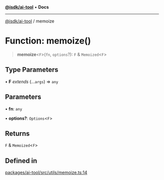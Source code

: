 [**@isdk/ai-tool**](../README.md) • **Docs**

***

[@isdk/ai-tool](../globals.md) / memoize

# Function: memoize()

> **memoize**\<`F`\>(`fn`, `options`?): `F` & `Memoized`\<`F`\>

## Type Parameters

• **F** *extends* (...`args`) => `any`

## Parameters

• **fn**: `any`

• **options?**: `Options`\<`F`\>

## Returns

`F` & `Memoized`\<`F`\>

## Defined in

[packages/ai-tool/src/utils/memoize.ts:14](https://github.com/isdk/ai-tool.js/blob/b0813174e9b350ae47231f8e5f885150313123b0/src/utils/memoize.ts#L14)

